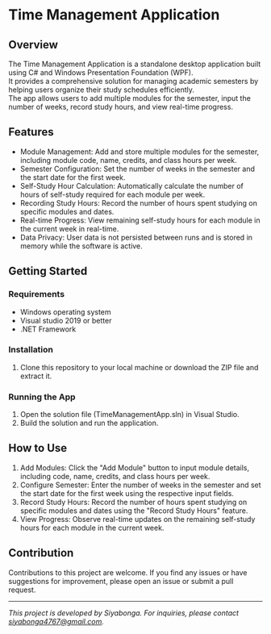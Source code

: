 # Time Management Application


## Overview

The Time Management Application is a standalone desktop application built using C# and Windows Presentation Foundation (WPF).  
It provides a comprehensive solution for managing academic semesters by helping users organize their study schedules efficiently.  
The app allows users to add multiple modules for the semester, input the number of weeks, record study hours, and view real-time progress.

## Features

- Module Management: Add and store multiple modules for the semester, including module code, name, credits, and class hours per week.
- Semester Configuration: Set the number of weeks in the semester and the start date for the first week.
- Self-Study Hour Calculation: Automatically calculate the number of hours of self-study required for each module per week.
- Recording Study Hours: Record the number of hours spent studying on specific modules and dates.
- Real-time Progress: View remaining self-study hours for each module in the current week in real-time.
- Data Privacy: User data is not persisted between runs and is stored in memory while the software is active.

## Getting Started

### Requirements

- Windows operating system
- Visual studio 2019 or better
- .NET Framework

### Installation

1. Clone this repository to your local machine or download the ZIP file and extract it.

### Running the App

1. Open the solution file (TimeManagementApp.sln) in Visual Studio.
2. Build the solution and run the application.

## How to Use

1. Add Modules: Click the "Add Module" button to input module details, including code, name, credits, and class hours per week.
2. Configure Semester: Enter the number of weeks in the semester and set the start date for the first week using the respective input fields.
3. Record Study Hours: Record the number of hours spent studying on specific modules and dates using the "Record Study Hours" feature.
4. View Progress: Observe real-time updates on the remaining self-study hours for each module in the current week.

## Contribution

Contributions to this project are welcome. If you find any issues or have suggestions for improvement, please open an issue or submit a pull request.


---
*This project is developed by Siyabonga. For inquiries, please contact siyabonga4767@gmail.com.*
